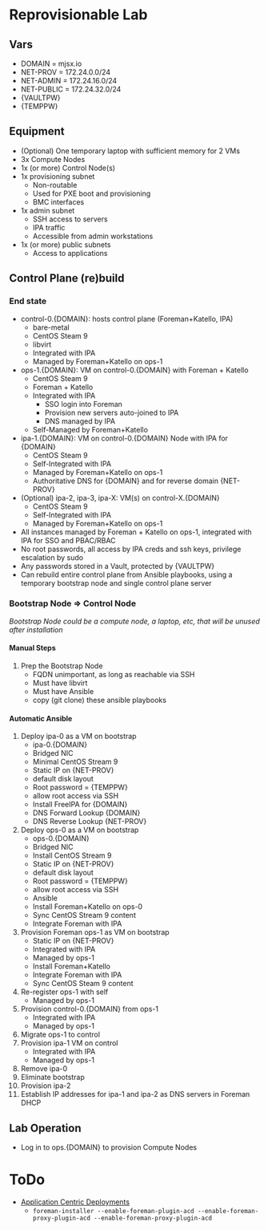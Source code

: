 # Reprovisionable Lab
## Vars
* DOMAIN = mjsx.io
* NET-PROV = 172.24.0.0/24
* NET-ADMIN = 172.24.16.0/24
* NET-PUBLIC = 172.24.32.0/24
* {VAULTPW}
* {TEMPPW}

## Equipment
* (Optional) One temporary laptop with sufficient memory for 2 VMs
* 3x Compute Nodes
* 1x (or more) Control Node(s)
* 1x provisioning subnet
	* Non-routable
	* Used for PXE boot and provisioning
	* BMC interfaces
* 1x admin subnet
	* SSH access to servers
	* IPA traffic
	* Accessible from admin workstations
* 1x (or more) public subnets
	* Access to applications

## Control Plane (re)build
### End state
* control-0.{DOMAIN}: hosts control plane (Foreman+Katello, IPA)
	* bare-metal
	* CentOS Steam 9
	* libvirt
	* Integrated with IPA
	* Managed by Foreman+Katello on ops-1
* ops-1.{DOMAIN}: VM on control-0.{DOMAIN} with Foreman + Katello
	* CentOS Steam 9
	* Foreman + Katello
	* Integrated with IPA
		* SSO login into Foreman
		* Provision new servers auto-joined to IPA
		* DNS managed by IPA
	* Self-Managed by Foreman+Katello
* ipa-1.{DOMAIN}: VM on control-0.{DOMAIN} Node with IPA for {DOMAIN}
	* CentOS Steam 9
	* Self-Integrated with IPA
	* Managed by Foreman+Katello on ops-1
	* Authoritative DNS for {DOMAIN} and for reverse domain {NET-PROV}
* (Optional) ipa-2, ipa-3, ipa-X: VM(s) on control-X.{DOMAIN}
	* CentOS Steam 9
	* Self-Integrated with IPA
	* Managed by Foreman+Katello on ops-1
* All instances managed by Foreman + Katello on ops-1, integrated with IPA for SSO and PBAC/RBAC
* No root passwords, all access by IPA creds and ssh keys, privilege escalation by sudo
* Any passwords stored in a Vault, protected by {VAULTPW}
* Can rebuild entire control plane from Ansible playbooks, using a temporary bootstrap node and single control plane server

### Bootstrap Node => Control Node ###
_Bootstrap Node could be a compute node, a laptop, etc, that will be unused after installation_

#### Manual Steps
1. Prep the Bootstrap Node
	* FQDN unimportant, as long as reachable via SSH
	* Must have libvirt
	* Must have Ansible
	* copy (git clone) these ansible playbooks

#### Automatic Ansible
1. Deploy ipa-0 as a VM on bootstrap
	* ipa-0.{DOMAIN}
	* Bridged NIC
	* Minimal CentOS Stream 9
	* Static IP on {NET-PROV}
	* default disk layout
	* Root password = {TEMPPW}
	* allow root access via SSH
	* Install FreeIPA for {DOMAIN}
	* DNS Forward Lookup {DOMAIN}
	* DNS Reverse Lookup {NET-PROV}
2. Deploy ops-0 as a VM on bootstrap
	* ops-0.{DOMAIN}
	* Bridged NIC
	* Install CentOS Stream 9
	* Static IP on {NET-PROV}
	* default disk layout
	* Root password = {TEMPPW}
	* allow root access via SSH
	* Ansible
	* Install Foreman+Katello on ops-0
	* Sync CentOS Stream 9 content
	* Integrate Foreman with IPA
4. Provision Foreman ops-1 as VM on bootstrap
	* Static IP on {NET-PROV}
	* Integrated with IPA
	* Managed by ops-1
	* Install Foreman+Katello
	* Integrate Foreman with IPA
	* Sync CentOS Steam 9 content
5. Re-register ops-1 with self
	* Managed by ops-1
6. Provision control-0.{DOMAIN} from ops-1
	* Integrated with IPA
	* Managed by ops-1
7. Migrate ops-1 to control
8. Provision ipa-1 VM on control
	* Integrated with IPA
	* Managed by ops-1
9. Remove ipa-0
10. Eliminate bootstrap
11. Provision ipa-2
12. Establish IP addresses for ipa-1 and ipa-2 as DNS servers in Foreman DHCP

## Lab Operation
* Log in to ops.{DOMAIN} to provision Compute Nodes

# ToDo
* [Application Centric Deployments](https://docs.theforeman.org/nightly/Deploying_Hosts_AppCentric/index-katello.html)
	* `foreman-installer --enable-foreman-plugin-acd --enable-foreman-proxy-plugin-acd --enable-foreman-proxy-plugin-acd`
